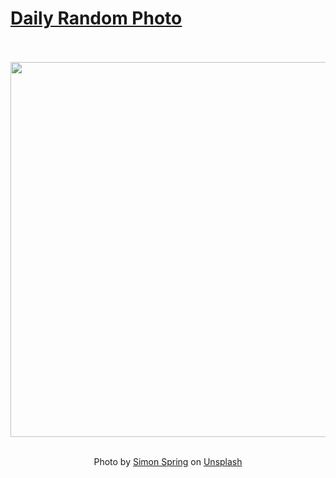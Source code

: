 # [Daily Random Photo](https://www.dailyrandomphoto.com/)

<div align="center">
  <br>
  <br>
  <a href="https://www.dailyrandomphoto.com/p/2025/2025-03-03/"><img src="https://images.unsplash.com/photo-1738432323553-b9471e2239b9?crop=entropy&cs=tinysrgb&fit=max&fm=jpg&ixid=M3w3NzUwOHwwfDF8cmFuZG9tfHx8fHx8fHx8MTc0MDk2MjU5N3w&ixlib=rb-4.0.3&q=80&w=1080" width="600px"></a>
  <br>
  <br>
  <p class="has-text-grey">Photo by <a href="https://unsplash.com/@springsimon?utm_source=Daily%20Random%20Photo&amp;utm_medium=referral" target="_blank" rel="noopener noreferrer">Simon Spring</a> on <a href="https://unsplash.com/photos/an-aerial-view-of-an-island-with-several-boats-in-the-water-daClflufF3M?utm_source=Daily%20Random%20Photo&amp;utm_medium=referral" target="_blank" rel="noopener noreferrer">Unsplash</a></p>
</div>
